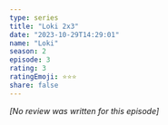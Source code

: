 ```yaml
---
type: series
title: "Loki 2x3"
date: "2023-10-29T14:29:01"
name: "Loki"
season: 2
episode: 3
rating: 3
ratingEmoji: ⭐️⭐️⭐️
share: false
---
```


*[No review was written for this episode]*
